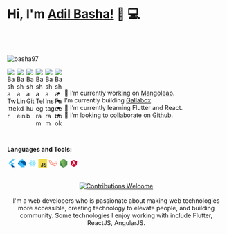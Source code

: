 
# Hi, I'm [Adil Basha!](https://github.com/basha97) 👋 💻

<br>
<br/>

<p align="left"> <img src="https://komarev.com/ghpvc/?username=iampawan&label=Views&color=blue&style=plastic" alt="basha97" /> </p>

<a href="https://twitter.com/ADILBAS22334438">
  <img align="left" alt="Basha Twitter" width="22px" src="https://cdn.jsdelivr.net/npm/simple-icons@v3/icons/twitter.svg" />
</a>
<a href="https://www.linkedin.com/in/adil-basha-947857160">
  <img align="left" alt="Basha Linkdein" width="22px" src="https://cdn.jsdelivr.net/npm/simple-icons@v3/icons/linkedin.svg" />
</a>
<a href="https://github.com/basha97">
  <img align="left" alt="Basha Github" width="22px" src="https://cdn.jsdelivr.net/npm/simple-icons@v3/icons/github.svg" />
</a>
<a href="https://t.me/basha_97">
  <img align="left" alt="Basha Telegram" width="22px" src="https://cdn.jsdelivr.net/npm/simple-icons@v3/icons/telegram.svg" />
</a>
<a href="https://www.instagram.com/b.a.s.h.a97//">
  <img align="left" alt="Basha Instagram" width="22px" src="https://cdn.jsdelivr.net/npm/simple-icons@v3/icons/instagram.svg" />
</a>
<a href="https://www.facebook.com/adil.basha.965/">
  <img align="left" alt="Basha Facebook" width="22px" src="https://cdn.jsdelivr.net/npm/simple-icons@v3/icons/facebook.svg" />
</a>

<br/>
<br/>

- 🔭 I’m currently working on [Mangoleap](https://mangoleap.com).
-   I’m currently building  [Gallabox](https://gallabox.com/).
- 🌱 I’m currently learning Flutter and React.
- 👯 I’m looking to collaborate on [Github](https://github.com/).


<br>
<br/>

**Languages and Tools:**  

<code><img height="20" src="https://raw.githubusercontent.com/github/explore/80688e429a7d4ef2fca1e82350fe8e3517d3494d/topics/flutter/flutter.png"></code>
<code><img height="20" src="https://raw.githubusercontent.com/github/explore/80688e429a7d4ef2fca1e82350fe8e3517d3494d/topics/dart/dart.png"></code>
<code><img height="20" src="https://raw.githubusercontent.com/github/explore/80688e429a7d4ef2fca1e82350fe8e3517d3494d/topics/react/react.png"></code>
<code><img height="20" src="https://raw.githubusercontent.com/github/explore/80688e429a7d4ef2fca1e82350fe8e3517d3494d/topics/javascript/javascript.png"></code>
<code><img height="20" src="https://raw.githubusercontent.com/github/explore/80688e429a7d4ef2fca1e82350fe8e3517d3494d/topics/laravel/laravel.png"></code>
<code><img height="20" src="https://raw.githubusercontent.com/github/explore/80688e429a7d4ef2fca1e82350fe8e3517d3494d/topics/nodejs/nodejs.png"></code>
<code><img height="20" src="https://raw.githubusercontent.com/github/explore/80688e429a7d4ef2fca1e82350fe8e3517d3494d/topics/angular/angular.png"></code>


<p align ="center">
  <br/><a href="#contributing"><img alt="Contributions Welcome" src="https://wallpaperaccess.com/full/796843.png"></a>
  <br>
  <br>
  I'm a web developers who is passionate about making web technologies more accessible, creating technology to elevate people, and building community. Some technologies I enjoy working with include Flutter, ReactJS, AngularJS.  
  </p>
  
  <br>
  <br/>
  

  
  

<!--
**basha97/basha97** is a ✨ _special_ ✨ repository because its `README.md` (this file) appears on your GitHub profile.

Here are some ideas to get you started:

- 🔭 I’m currently working on ...
- 🌱 I’m currently learning ...
- 👯 I’m looking to collaborate on ...
- 🤔 I’m looking for help with ...
- 💬 Ask me about ...
- 📫 How to reach me: ...
- 😄 Pronouns: ...
- ⚡ Fun fact: ...
-->
